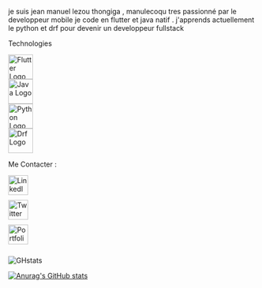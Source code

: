 je suis jean manuel lezou 
thongiga , manulecoqu
tres passionné par le developpeur mobile je code en flutter et java natif .
j'apprends actuellement le python et drf pour devenir un developpeur fullstack 


Technologies

<div style="display: flex; flex-direction: column; align-items: flex-start;">
  <img src="https://cdn.jsdelivr.net/gh/devicons/devicon@latest/icons/flutter/flutter-original.svg" alt="Flutter Logo" width="50"/>
  <img src="https://cdn.jsdelivr.net/gh/devicons/devicon@latest/icons/java/java-original.svg" alt="Java Logo" width="50"/>
  <img src="https://cdn.jsdelivr.net/gh/devicons/devicon@latest/icons/python/python-original.svg" alt="Python Logo" width="50"/>
  <img src="https://cdn.jsdelivr.net/gh/devicons/devicon@latest/icons/djangorest/djangorest-original.svg" alt="Drf Logo" width="50"/>
</div>




Me Contacter :
<div style="display: flex; flex-direction: column; align-items: flex-start;">
  <a href="https://www.linkedin.com/in/votre-profil/" style="margin-bottom: 10px;">
    <img src="https://cdn.jsdelivr.net/npm/simple-icons@v9/icons/linkedin.svg#color=FFFFFF" alt="LinkedIn" width="40"/>
  </a>
  <a href="https://twitter.com/votre-profil" style="margin-bottom: 10px;">
    <img src="https://cdn.jsdelivr.net/npm/simple-icons@v9/icons/x.svg#color=FFFFFF" alt="Twitter" width="40"/>
  </a>
  <a href="https://votre-site.com" style="margin-bottom: 10px;">
    <img src="https://cdn.jsdelivr.net/npm/simple-icons@v9/icons/wordpress.svg#color=FFFFFF" alt="Portfolio" width="40"/>
  </a>
</div>

![GHstats](https://github-readme-stats.vercel.app/api?username=manulecoqu&show_icons=true)

[![Anurag's GitHub stats](https://github-readme-stats.vercel.app/api?username=manulecoqu)](https://github.com/manulecoqu/github-readme-stats)
